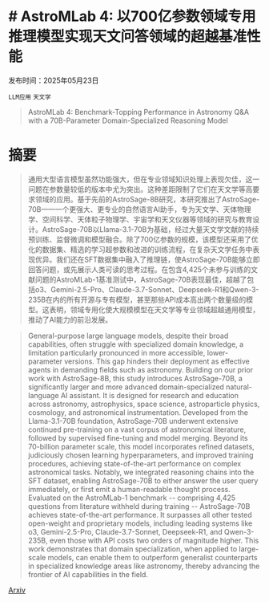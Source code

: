 # # AstroMLab 4: 以700亿参数领域专用推理模型实现天文问答领域的超越基准性能

发布时间：2025年05月23日

`LLM应用` `天文学`

> AstroMLab 4: Benchmark-Topping Performance in Astronomy Q&A with a 70B-Parameter Domain-Specialized Reasoning Model

# 摘要

> 通用大型语言模型虽然功能强大，但在专业领域知识处理上表现欠佳，这一问题在参数量较低的版本中尤为突出。这种差距限制了它们在天文学等高要求领域的应用。基于先前的AstroSage-8B研究，本研究推出了AstroSage-70B——一个更强大、更专业的自然语言AI助手，专为天文学、天体物理学、空间科学、天体粒子物理学、宇宙学和天文仪器等领域的研究与教育设计。AstroSage-70B以Llama-3.1-70B为基础，经过大量天文学文献的持续预训练、监督微调和模型融合。除了700亿参数的规模，该模型还采用了优化的数据集、精选的学习超参数和改进的训练流程，在复杂天文学任务中表现优异。我们还在SFT数据集中融入了推理链，使AstroSage-70B能够立即回答问题，或先展示人类可读的思考过程。在包含4,425个未参与训练的文献问题的AstroMLab-1基准测试中，AstroSage-70B表现最佳，超越了包括o3、Gemini-2.5-Pro、Claude-3.7-Sonnet、Deepseek-R1和Qwen-3-235B在内的所有开源与专有模型，甚至那些API成本高出两个数量级的模型。这表明，领域专用化使大规模模型在天文学等专业领域超越通用模型，推动了AI能力的前沿发展。

> General-purpose large language models, despite their broad capabilities, often struggle with specialized domain knowledge, a limitation particularly pronounced in more accessible, lower-parameter versions. This gap hinders their deployment as effective agents in demanding fields such as astronomy. Building on our prior work with AstroSage-8B, this study introduces AstroSage-70B, a significantly larger and more advanced domain-specialized natural-language AI assistant. It is designed for research and education across astronomy, astrophysics, space science, astroparticle physics, cosmology, and astronomical instrumentation. Developed from the Llama-3.1-70B foundation, AstroSage-70B underwent extensive continued pre-training on a vast corpus of astronomical literature, followed by supervised fine-tuning and model merging. Beyond its 70-billion parameter scale, this model incorporates refined datasets, judiciously chosen learning hyperparameters, and improved training procedures, achieving state-of-the-art performance on complex astronomical tasks. Notably, we integrated reasoning chains into the SFT dataset, enabling AstroSage-70B to either answer the user query immediately, or first emit a human-readable thought process. Evaluated on the AstroMLab-1 benchmark -- comprising 4,425 questions from literature withheld during training -- AstroSage-70B achieves state-of-the-art performance. It surpasses all other tested open-weight and proprietary models, including leading systems like o3, Gemini-2.5-Pro, Claude-3.7-Sonnet, Deepseek-R1, and Qwen-3-235B, even those with API costs two orders of magnitude higher. This work demonstrates that domain specialization, when applied to large-scale models, can enable them to outperform generalist counterparts in specialized knowledge areas like astronomy, thereby advancing the frontier of AI capabilities in the field.

[Arxiv](https://arxiv.org/abs/2505.17592)